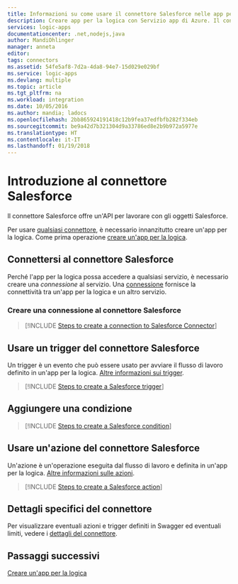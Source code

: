 ```yaml
---
title: Informazioni su come usare il connettore Salesforce nelle app per la logica | Microsoft Docs
description: Creare app per la logica con Servizio app di Azure. Il connettore Salesforce offre un'API per lavorare con gli oggetti Salesforce.
services: logic-apps
documentationcenter: .net,nodejs,java
author: MandiOhlinger
manager: anneta
editor: 
tags: connectors
ms.assetid: 54fe5af8-7d2a-4da8-94e7-15d029e029bf
ms.service: logic-apps
ms.devlang: multiple
ms.topic: article
ms.tgt_pltfrm: na
ms.workload: integration
ms.date: 10/05/2016
ms.author: mandia; ladocs
ms.openlocfilehash: 2bb865924191418c12b9fea37edfbfb282f334eb
ms.sourcegitcommit: be9a42d7b321304d9a33786ed8e2b9b972a5977e
ms.translationtype: HT
ms.contentlocale: it-IT
ms.lasthandoff: 01/19/2018
---
```

# <a name="get-started-with-the-salesforce-connector"></a>Introduzione al connettore Salesforce
Il connettore Salesforce offre un'API per lavorare con gli oggetti Salesforce.

Per usare [qualsiasi connettore](apis-list.md), è necessario innanzitutto creare un'app per la logica. Come prima operazione [creare un'app per la logica](../logic-apps/quickstart-create-first-logic-app-workflow.md).

## <a name="connect-to-salesforce-connector"></a>Connettersi al connettore Salesforce
Perché l'app per la logica possa accedere a qualsiasi servizio, è necessario creare una *connessione* al servizio. Una [connessione](connectors-overview.md) fornisce la connettività tra un'app per la logica e un altro servizio.  

### <a name="create-a-connection-to-salesforce-connector"></a>Creare una connessione al connettore Salesforce
> [!INCLUDE [Steps to create a connection to Salesforce Connector](../../includes/connectors-create-api-salesforce.md)]
> 
> 

## <a name="use-a-salesforce-connector-trigger"></a>Usare un trigger del connettore Salesforce
Un trigger è un evento che può essere usato per avviare il flusso di lavoro definito in un'app per la logica. [Altre informazioni sui trigger](../logic-apps/logic-apps-overview.md#logic-app-concepts).

> [!INCLUDE [Steps to create a Salesforce trigger](../../includes/connectors-create-api-salesforce-trigger.md)]
> 
> 

## <a name="add-a-condition"></a>Aggiungere una condizione
> [!INCLUDE [Steps to create a Salesforce condition](../../includes/connectors-create-api-salesforce-condition.md)]
> 
> 

## <a name="use-a-salesforce-connector-action"></a>Usare un'azione del connettore Salesforce
Un'azione è un'operazione eseguita dal flusso di lavoro e definita in un'app per la logica. [Altre informazioni sulle azioni](../logic-apps/logic-apps-overview.md#logic-app-concepts).

> [!INCLUDE [Steps to create a Salesforce action](../../includes/connectors-create-api-salesforce-action.md)]
> 
> 

## <a name="connector-specific-details"></a>Dettagli specifici del connettore

Per visualizzare eventuali azioni e trigger definiti in Swagger ed eventuali limiti, vedere i [dettagli del connettore](/connectors/salesforce/). 

## <a name="next-steps"></a>Passaggi successivi
[Creare un'app per la logica](../logic-apps/quickstart-create-first-logic-app-workflow.md)

